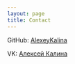 ```yaml
---
layout: page
title: Contact
---
```


GitHub: [AlexeyKalina](https://github.com/AlexeyKalina)

VK: [Алексей Калина](https://vk.com/kalina_alexey)